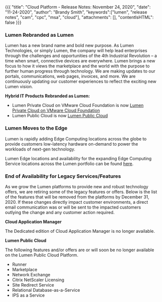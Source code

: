 {{{
"title": "Cloud Platform - Release Notes: November 24, 2020",
"date": "11-24-2020",
"author": "Brandy Smith",
"keywords":["lumen", "release notes", "cam", "cpc", "msa", "cloud"],
"attachments": [],
"contentIsHTML": false
}}}

### Lumen Rebranded as Lumen

Lumen has a new brand name and bold new purpose.
As Lumen Technologies, or simply Lumen, the company will help lead enterprises through the challenges and opportunities of the 4th Industrial Revolution – a time when smart, connective devices are everywhere.
Lumen brings a new focus to how it views the marketplace and the world with the purpose to further human progress through technology.
We are making updates to our portals, communications, web pages, invoices, and more.
We are continuously updating our customer experiences to reflect the exciting new Lumen vision.

**Hybrid IT Products Rebranded as Lumen:**

* Lumen Private Cloud on VMware Cloud Foundation is now [Lumen Private Cloud on VMware Cloud Foundation](https://www.ctl.io/lumen-private-cloud-on-vmware-cloud-foundation/)
* Lumen Public Cloud is now [Lumen Public Cloud](https://www.ctl.io/lumen-public-cloud/)

### Lumen Moves to the Edge

Lumen is rapidly adding Edge Computing locations across the globe to provide customers low-latency hardware on-demand to power the workloads of next-gen technology. 

Lumen Edge locations and availability for the expanding Edge Computing Service locations across the Lumen portfolio can be found [here](/knowledge-base/general/centurylinkcloud/centurylink-cloud-data-center-locations/).

### End of Availability for Legacy Services/Features

As we grow the Lumen platforms to provide new and robust technology offers, we are retiring some of the legacy features or offers. Below is the list of the features that will be removed from the platforms by December 31, 2020.
If these changes directly impact customer environments, a direct email communication was or will be sent to the impacted customers outlying the change and any customer action required.  

**Cloud Application Manager**

The Dedicated edition of Cloud Application Manager is no longer available.

**Lumen Public Cloud**

The following features and/or offers are or will soon be no longer available on the Lumen Public Cloud Platform.

* Runner
* Marketplace
* Network Exchange
* Citrix NetScaler Licensing
* Site Redirect Service
* Relational Database-as-a-Service
* IPS as a Service
